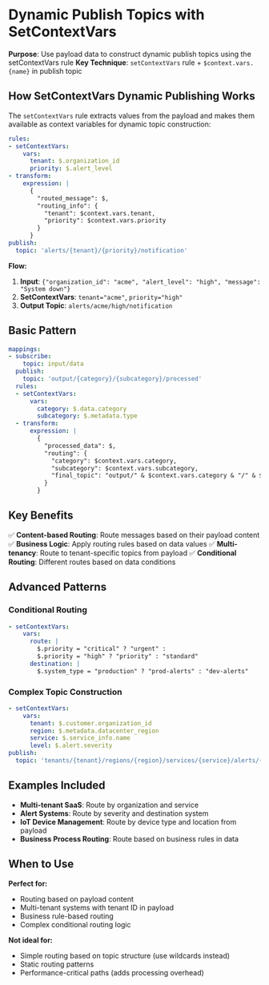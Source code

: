 # Dynamic Publish Topics with SetContextVars

**Purpose**: Use payload data to construct dynamic publish topics using the setContextVars rule
**Key Technique**: `setContextVars` rule + `$context.vars.{name}` in publish topic

## How SetContextVars Dynamic Publishing Works

The `setContextVars` rule extracts values from the payload and makes them available as context variables for dynamic topic construction:

```yaml
rules:
- setContextVars:
    vars:
      tenant: $.organization_id
      priority: $.alert_level
- transform:
    expression: |
      {
        "routed_message": $,
        "routing_info": {
          "tenant": $context.vars.tenant,
          "priority": $context.vars.priority
        }
      }
publish:
  topic: 'alerts/{tenant}/{priority}/notification'
```

**Flow:**
1. **Input**: `{"organization_id": "acme", "alert_level": "high", "message": "System down"}`
2. **SetContextVars**: `tenant="acme"`, `priority="high"`
3. **Output Topic**: `alerts/acme/high/notification`

## Basic Pattern

```yaml
mappings:
- subscribe:
    topic: input/data
  publish:
    topic: 'output/{category}/{subcategory}/processed'
  rules:
  - setContextVars:
      vars:
        category: $.data.category
        subcategory: $.metadata.type
  - transform:
      expression: |
        {
          "processed_data": $,
          "routing": {
            "category": $context.vars.category,
            "subcategory": $context.vars.subcategory,
            "final_topic": "output/" & $context.vars.category & "/" & $context.vars.subcategory & "/processed"
          }
        }
```

## Key Benefits

✅ **Content-based Routing**: Route messages based on their payload content
✅ **Business Logic**: Apply routing rules based on data values
✅ **Multi-tenancy**: Route to tenant-specific topics from payload
✅ **Conditional Routing**: Different routes based on data conditions

## Advanced Patterns

### Conditional Routing
```yaml
- setContextVars:
    vars:
      route: |
        $.priority = "critical" ? "urgent" : 
        $.priority = "high" ? "priority" : "standard"
      destination: |
        $.system_type = "production" ? "prod-alerts" : "dev-alerts"
```

### Complex Topic Construction
```yaml
- setContextVars:
    vars:
      tenant: $.customer.organization_id
      region: $.metadata.datacenter_region  
      service: $.service_info.name
      level: $.alert.severity
publish:
  topic: 'tenants/{tenant}/regions/{region}/services/{service}/alerts/{level}'
```

## Examples Included

- **Multi-tenant SaaS**: Route by organization and service
- **Alert Systems**: Route by severity and destination system
- **IoT Device Management**: Route by device type and location from payload
- **Business Process Routing**: Route based on business rules in data

## When to Use

**Perfect for:**
- Routing based on payload content
- Multi-tenant systems with tenant ID in payload
- Business rule-based routing
- Complex conditional routing logic

**Not ideal for:**
- Simple routing based on topic structure (use wildcards instead)
- Static routing patterns
- Performance-critical paths (adds processing overhead)